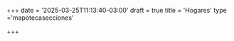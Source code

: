 +++
date = '2025-03-25T11:13:40-03:00'
draft = true
title = 'Hogares'
type ='mapotecasecciones'

+++
